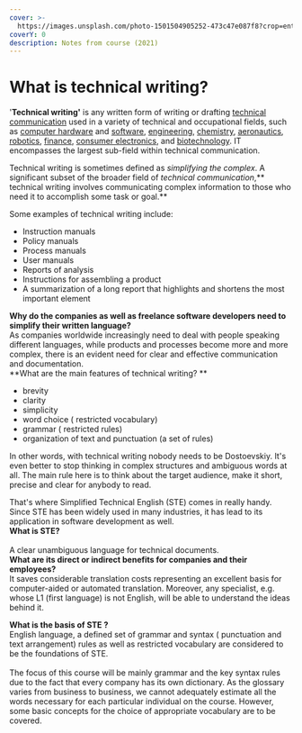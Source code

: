 ```yaml
---
cover: >-
  https://images.unsplash.com/photo-1501504905252-473c47e087f8?crop=entropy&cs=srgb&fm=jpg&ixid=MnwxOTcwMjR8MHwxfHNlYXJjaHw0fHx3cml0aW5nfGVufDB8fHx8MTYzNjI4MzM5Ng&ixlib=rb-1.2.1&q=85
coverY: 0
description: Notes from course (2021)
---
```


# What is technical writing?

'**Technical writing'** is any written form of writing or drafting [technical communication](https://en.wikipedia.org/wiki/Technical\_communication) used in a variety of technical and occupational fields, such as [computer hardware](https://en.wikipedia.org/wiki/Computer\_hardware) and [software](https://en.wikipedia.org/wiki/Software), [engineering](https://en.wikipedia.org/wiki/Engineering), [chemistry](https://en.wikipedia.org/wiki/Chemistry), [aeronautics](https://en.wikipedia.org/wiki/Aeronautics), [robotics](https://en.wikipedia.org/wiki/Robotics), [finance](https://en.wikipedia.org/wiki/Finance), [consumer electronics](https://en.wikipedia.org/wiki/Consumer\_electronics), and [biotechnology](https://en.wikipedia.org/wiki/Biotechnology). IT encompasses the largest sub-field within technical communication.

Technical writing is sometimes defined as _simplifying the complex_. A significant subset of the broader field of _technical communication_,** technical writing involves communicating complex information to those who need it to accomplish some task or goal.**

Some examples of technical writing include:

* Instruction manuals
* Policy manuals
* Process manuals
* User manuals
* Reports of analysis
* Instructions for assembling a product
* A summarization of a long report that highlights and shortens the most important element

**Why do the companies as well as freelance software developers need to simplify their written language?**\
As companies worldwide increasingly need to deal with people speaking different languages, while products and processes become more and more complex, there is an evident need for clear and effective communication and documentation.\
**What are the main features of technical writing? **

* brevity
* clarity
* simplicity
* word choice ( restricted vocabulary)
* grammar ( restricted rules)
* organization of text and punctuation (a set of rules)

In other words, with technical writing nobody needs to be Dostoevskiy. It's even better to stop thinking in complex structures and ambiguous words at all. The main rule here is to think about the target audience, make it short, precise and clear for anybody to read.&#x20;

That's where Simplified Technical English (STE) comes in really handy. Since STE has been widely used in many industries, it has lead to its application in software development as well.\
**What is STE?**\
\
A clear unambiguous language for technical documents.\
**What are its direct or indirect benefits for companies and their employees?**\
It saves considerable translation costs representing an excellent basis for computer-aided or automated translation. Moreover, any specialist, e.g.  whose L1 (first language) is not English, will be able to understand the ideas behind it.

**What is the basis of STE ?**\
English language, a  defined set  of grammar and syntax ( punctuation and text arrangement) rules as well as restricted vocabulary are considered to be the foundations of STE.\
\
The focus of this course will be mainly grammar and the key syntax rules due to the fact that every company has its own dictionary. As the glossary varies from business to business, we cannot adequately estimate all the words necessary for each particular individual on the course. However, some basic concepts for the choice of appropriate vocabulary are to  be covered.
